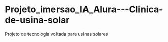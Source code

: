 # Projeto_imersao_IA_Alura---Clinica-de-usina-solar
Projeto de tecnologia voltada para usinas solares
